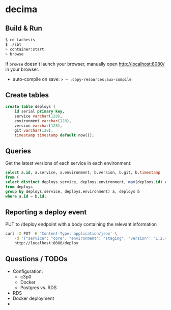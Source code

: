 # decima #

## Build & Run ##

```sh
$ cd Lachesis
$ ./sbt
> container:start
> browse
```

If `browse` doesn't launch your browser, manually open [http://localhost:8080/](http://localhost:8080/) in your browser.

* auto-compile on save: `> ~ ;copy-resources;aux-compile`

## Create tables ##

```sql
create table deploys (
    id serial primary key,
    service varchar(128),
    environment varchar(128),
    version varchar(128),
    git varchar(128),
    timestamp timestamp default now());
```

## Queries ##

Get the latest versions of each service in each environment:
```sql
select a.id, a.service, a.environment, b.version, b.git, b.timestamp
from (
select distinct deploys.service, deploys.environment, max(deploys.id) as id
from deploys
group by deploys.service, deploys.environment) a, deploys b
where a.id = b.id;
```

## Reporting a deploy event ##

PUT to /deploy endpoint with a body containing the relevant information
```sh
curl -X PUT -H 'Content-Type: application/json' \
    -d '{"service": "core", "environment": "staging", "version": "1.2.4", "git": "optional"}' \
    http://localhost:8080/deploy
```

## Questions / TODOs ##
* Configuration:
    * c3p0
    * Docker
    * Postgres vs. RDS
* RDS
* Docker deployment
* 
